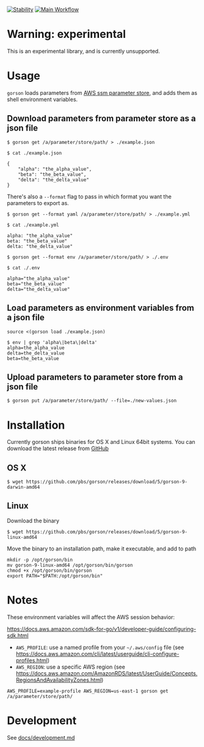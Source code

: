 [![Stability](https://img.shields.io/badge/Stability-Under%20Active%20Development-Red.svg)](https://github.com/pbs/gorson) [![Main Workflow](https://github.com/pbs/gorson/workflows/Main%20Workflow/badge.svg)](https://github.com/pbs/gorson/actions?query=workflow%3A%22Main+Workflow%22)

# Warning: experimental

This is an experimental library, and is currently unsupported.

# Usage

`gorson` loads parameters from [AWS ssm parameter store](https://docs.aws.amazon.com/systems-manager/latest/userguide/systems-manager-paramstore.html), and adds them as shell environment variables.

## Download parameters from parameter store as a json file

```
$ gorson get /a/parameter/store/path/ > ./example.json
```

```
$ cat ./example.json

{
    "alpha": "the_alpha_value",
    "beta": "the_beta_value",
    "delta": "the_delta_value"
}
```

There's also a `--format` flag to pass in which format you want the parameters to export as.

```
$ gorson get --format yaml /a/parameter/store/path/ > ./example.yml
```

```
$ cat ./example.yml

alpha: "the_alpha_value"
beta: "the_beta_value"
delta: "the_delta_value"
```

```
$ gorson get --format env /a/parameter/store/path/ > ./.env
```

```
$ cat ./.env

alpha="the_alpha_value"
beta="the_beta_value"
delta="the_delta_value"
```

## Load parameters as environment variables from a json file

```
source <(gorson load ./example.json)
```

```
$ env | grep 'alpha\|beta\|delta'
alpha=the_alpha_value
delta=the_delta_value
beta=the_beta_value
```

## Upload parameters to parameter store from a json file

```
$ gorson put /a/parameter/store/path/ --file=./new-values.json
```

# Installation

Currently gorson ships binaries for OS X and Linux 64bit systems. You can download the latest release from [GitHub](https://github.com/pbs/gorson/releases)

## OS X

```
$ wget https://github.com/pbs/gorson/releases/download/5/gorson-9-darwin-amd64
```

## Linux

Download the binary
```
$ wget https://github.com/pbs/gorson/releases/download/5/gorson-9-linux-amd64
```

Move the binary to an installation path, make it executable, and add to path
```
mkdir -p /opt/gorson/bin
mv gorson-9-linux-amd64 /opt/gorson/bin/gorson
chmod +x /opt/gorson/bin/gorson
export PATH="$PATH:/opt/gorson/bin"
```

# Notes

These environment variables will affect the AWS session behavior:

https://docs.aws.amazon.com/sdk-for-go/v1/developer-guide/configuring-sdk.html


* `AWS_PROFILE`: use a named profile from your `~/.aws/config` file (see https://docs.aws.amazon.com/cli/latest/userguide/cli-configure-profiles.html)
* `AWS_REGION`: use a specific AWS region (see https://docs.aws.amazon.com/AmazonRDS/latest/UserGuide/Concepts.RegionsAndAvailabilityZones.html)

```
AWS_PROFILE=example-profile AWS_REGION=us-east-1 gorson get /a/parameter/store/path/
```

# Development

See [docs/development.md](docs/development.md)
